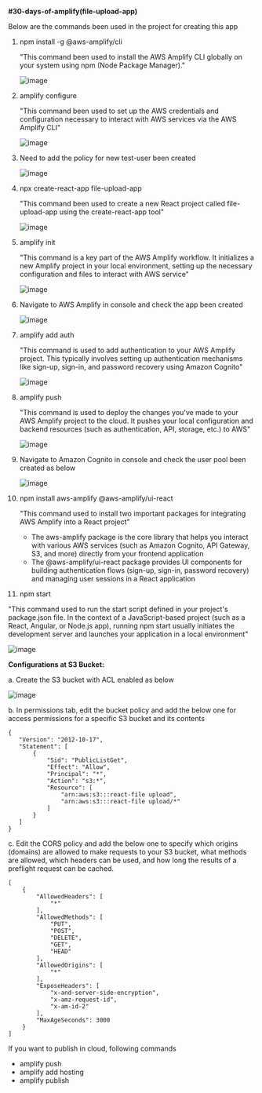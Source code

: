 **#30-days-of-amplify(file-upload-app)**

Below are the commands been used in the project for creating this app

1. npm install -g @aws-amplify/cli

   "This command been used to install the AWS Amplify CLI globally on your system using npm (Node Package Manager)."

   ![image](https://github.com/user-attachments/assets/86204bb1-3ea7-4f0e-a7af-f88a24880bd4)

2. amplify configure

   "This command been used to set up the AWS credentials and configuration necessary to interact with AWS services via the AWS Amplify CLI"

   ![image](https://github.com/user-attachments/assets/84790f73-7669-4dfa-9cb6-0e8a3eec73f2)

3. Need to add the policy for new test-user been created

   ![image](https://github.com/user-attachments/assets/a7acf9d8-2fd3-45ac-904a-6e22b61a16d0)

4. npx create-react-app file-upload-app

   "This command been used to create a new React project called file-upload-app using the create-react-app tool"

   ![image](https://github.com/user-attachments/assets/520e031d-cd10-44f6-9353-0f79b67bf1a5)

5. amplify init

   "This command is a key part of the AWS Amplify workflow. It initializes a new Amplify project in your local environment, setting up the necessary configuration and files to interact with AWS service"

   ![image](https://github.com/user-attachments/assets/ce567d26-c2d5-4dc8-ba12-fd0f0cff0f45)

6. Navigate to AWS Amplify in console and check the app been created

   ![image](https://github.com/user-attachments/assets/891a83cf-ea8e-4b74-8995-a4ece730f012)

7. amplify add auth

   "This command is used to add authentication to your AWS Amplify project. This typically involves setting up authentication mechanisms like sign-up, sign-in, and password recovery using Amazon Cognito"

   ![image](https://github.com/user-attachments/assets/5c713273-d6df-4ce4-85e8-00ca6c3d7605)

8. amplify push

   "This command is used to deploy the changes you’ve made to your AWS Amplify project to the cloud. It pushes your local configuration and backend resources (such as authentication, API, storage, etc.) to AWS"

   ![image](https://github.com/user-attachments/assets/a0fca212-8514-4b7d-b3ec-0f9ac7f2b335)

9. Navigate to Amazon Cognito in console and check the user pool been created as below

    ![image](https://github.com/user-attachments/assets/0845f771-edb9-47fe-b2bb-f2835d557357)

10. npm install aws-amplify @aws-amplify/ui-react

    "This command used to install two important packages for integrating AWS Amplify into a React project"
    - The aws-amplify package is the core library that helps you interact with various AWS services (such as Amazon Cognito, API Gateway, S3, and more) directly from your frontend application
    - The @aws-amplify/ui-react package provides UI components for building authentication flows (sign-up, sign-in, password recovery) and managing user sessions in a React application

11. npm start

   "This command used to run the start script defined in your project's package.json file. In the context of a JavaScript-based project (such as a React, Angular, or Node.js app), running npm start usually initiates the development server and launches your application in a local environment"

   ![image](https://github.com/user-attachments/assets/e38c0022-4994-4409-8f22-f17310b45841)

**Configurations at S3 Bucket:**

a. Create the S3 bucket with ACL enabled as below

![image](https://github.com/user-attachments/assets/dc2e2de3-b248-4b9f-9224-c29e197af210)

b. In permissions tab, edit the bucket policy and add the below one for access permissions for a specific S3 bucket and its contents

 ```
{
    "Version": "2012-10-17",
    "Statement": [
        {
            "Sid": "PublicListGet",
            "Effect": "Allow",
            "Principal": "*",
            "Action": "s3:*",
            "Resource": [
                "arn:aws:s3:::react-file upload",
                "arn:aws:s3:::react-file upload/*"
            ]
        }
    ]
}
```
c. Edit the CORS policy and add the below one to specify which origins (domains) are allowed to make requests to your S3 bucket, what methods are allowed, which headers can be used, and how long the results of a preflight request can be cached.

```
[
    {
        "AllowedHeaders": [
            "*"
        ],
        "AllowedMethods": [
            "PUT",
            "POST",
            "DELETE",
            "GET",
            "HEAD"
        ],
        "AllowedOrigins": [
            "*"
        ],
        "ExposeHeaders": [
            "x-and-server-side-encryption",
            "x-amz-request-id",
            "x-am-id-2"
        ],
        "MaxAgeSeconds": 3000
    }
]
```
If you want to publish in cloud, following commands
- amplify push
- amplify add hosting
- amplify publish
